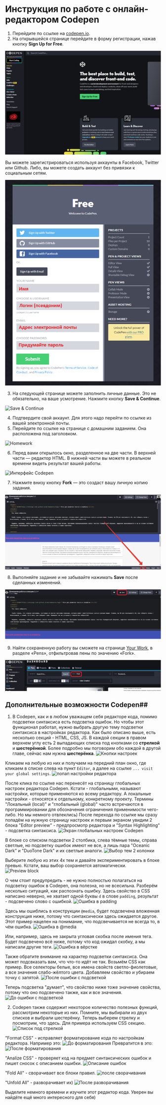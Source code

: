 # Инструкция по работе с онлайн-редактором Codepen

1. Перейдите по ссылке на [codepen.io](https://codepen.io).
2. На открывшейся странице перейдите в форму регистрации, нажав кнопку **Sign Up for Free**.

![Форма регистрации](../img/codepen-sign_up.png)

Вы можете зарегистрироваться используя аккаунты в Facebook, Twitter или Github. Либо, вы можете создать аккаунт без привязки к социальным сетям.

![Форма регистрации](../img/codepen-sign_up_2.png)

3. На следующей странице можете заполнить личные данные. Это не обязательно, на ваше усмотрение. Нажмите кнопку **Save & Continue**.

![Save & Continue](../img/save_continue.gif)

4. Подтвердите свой аккаунт. Для этого надо перейти по ссылке из вашей электронной почты.
5. Перейдите по ссылке на странице с домашним заданием. Она расположена под заголовком.

![Homework](../img/click.gif)

6. Перед вами открылось окно, разделенное на две части. В верхней части — редактор HTML. В нижней части вы можете в реальном времени видеть результат вашей работы.

![Интерфейс Codepen](../img/codepen-guide-panels.png)

7. Нажмите внизу кнопку **Fork** — это создаст вашу личную копию задания.

![Fork](../img/codepen-fork.jpg)

8. Выполняйте задание и не забывайте нажимать **Save** после сделанных изменений.

![Save](../img/codepen-save.png)

9. Найти сохраненную работу вы сможете на странице [Your Work](https://codepen.io/your-work/), в разделе «Pens», отфильтровав пены по значению «Fork».

![Раздел Pens](../img/codepen-forked.png)

## Дополнительные возможности Codepen##
1. В Codepen, как и в любом уважащем себя редакторе кода, помимо подсветки синтаксиса есть подсветка ошибок. Но чтобы этот функционал работал, нужно выбрать другую тему подсветки синтаксиса в настройках редактора. Как было описано выше, есть несколько секций - HTML, CSS, JS. В каждой секции в правом верхнем углу есть 2 выпадающих списка под кнопками со __стрелкой__ и __шестерёнкой__. Более подробно мы поговорим обо каждой в другой главе, сейчас нам нужна __шестерёнка__.
![Кнопки настроек](../img/codepen-setting-buttons.gpeg)

Кликаем на любую из них и получаем на передний план окно, где кликаем в списке слева на пункт `Editor`, а далее на ссылке `... visit your global settings`.
![попап настройки редактора](../img/codepen-setting-popup.gpeg)

После клика по ссылке нас перенесёт на страницу глобальных настроек редактора Codepen. Кстати - глобальными, называют настройки, которые применяются ко всему редактору. А локальные настройки - относятся к отдельному, конкретному проекту. Термины "Локальный (local)" и "глобальный (global)" часто встречаются в программировании для обозначения ограничения применимости чего-либо. Но мы немного отвлеклись) После перехода по ссылке мы сразу попадём на нужную страницу настроек и первым экраном увидим 2 блока "Editor preview" - предпросмотр редактора и "Syntax Highlighting" - подсветка синтаксиса.
![Экран глобальных настроек Codepen](../img/codepen-global-setting-screen.gpeg)

В блоке со списком подсветки 2 столбика, слева тёмные темы, справа светлые, но подсветку ошибок имеют не все, а лишь пара "Oceanic Dark" и "DuoTone Dark" и их светлые аналоги.
![Выбор тем 2 колонки](../img/codepen-two-column-themes.gpeg)

Выберите любую из этих 4х тем и давайте экспериментировать в блоке превью. Кстати, ваш выбор сохраняется автоматически. 
![Preview block](../img/codepen-prewiew-all.gpeg)

О чем стоит предупредить - не нужно полностью полагаться на подсветку ошибок в Codepen, она полезна, но не всесильна. Разберём несколько ситуаций, как распознать ошибку. 
Здесь свойство в CSS написано неверно, не хватает одной буквы `d` в слове `padding`, результат - подсвечено слово с ошибкой.
![Ошибка в padding](../img/codepen-preview-props-error.gpeg)

Здесь мы ошиблись в конструкции `@media`, будет подсвечена вложенная конструкция ниже, потому что синтаксически здесь ожидается другое. Этот пример нацелен на понимание, что подсвечивается не всегда то, в чём ошибка. 
![Ошибка в @media](../img/codepen-preview-media-error.gpeg)

Или, например, здесь не закрыта угловая скобка после имения тега. Будет подсвечено всё ниже, потому что код ожидал скобку, а мы написали другие теги.
![Ошибка в вёрстке](../img/codepen-preview-html-error.gpeg)

Также обратите внимание на характер подсветки синтаксиса. Она может подсвказать вам, что что-то идёт не так. Возьмём CSS как пример. Все селекторы белые, все имена свойств светло-фиолетовые, а все значения слабо-жёлтого цвета. Добавляем свойство и убираем точку с запятой.
![После ошибки с подсветкой](../img/codepen-highlight-special-error.gpeg)

Теперь подсветка "думает", что свойство ниже тоже значение свойства, потому что оно подсвечено также, как и все значения.
![До ошибки с подсветкой](../img/codepen-highlight-special.gpeg)

2. Codepen также содержит некоторое количество полезных функций, рассмотрим некоторые из них. Помните, мы выбирали из двух списков и выбрали шестерёнку. Теперь выберем стрелку и посмотрим, что здесь. Для примера используем CSS секцию.
![Список под стрелкой](../img/codepen-arrow-menu-view.gpeg)

"Format CSS" - исправляет форматирование кода по настройкам редактора. Например это:
![До форматирования](../img/codepen-arrow-menu-before-format.gpeg)
Превратится в это:
![После форматирования](../img/codepen-arrow-menu-after-format.gpeg)

"Analize CSS" - проверяет код на предмет синтаксических ошибок и пишет сносок с описанием ошибки. 
![Описание ошибок](../img/codepen-arrow-menu-analizer.gpeg)

"Fold All" - сворачивает все блоки правил.
![после сворачивания](../img/codepen-arrow-mwnu-after-fold-all.gpeg)

"Unfold All" - разворачивает их) 
![После разворачивания](../img/codepen-arrow-menu-after-unfold-all.gpeg)

Выделите немного времени и изучите этот редактор кода. Уверен вы найдёте ещё много интересного для себя)


